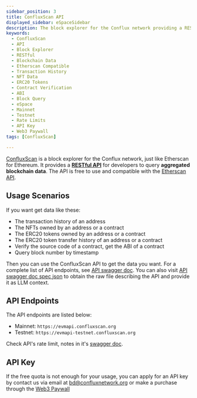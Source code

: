 ```yaml
---
sidebar_position: 3
title: ConfluxScan API
displayed_sidebar: eSpaceSidebar
description: The block explorer for the Conflux network providing a RESTful API for accessing **aggregated** blockchain data.
keywords:
  - ConfluxScan
  - API
  - Block Explorer
  - RESTful
  - Blockchain Data
  - Etherscan Compatible
  - Transaction History
  - NFT Data
  - ERC20 Tokens
  - Contract Verification
  - ABI
  - Block Query
  - eSpace
  - Mainnet
  - Testnet
  - Rate Limits
  - API Key
  - Web3 Paywall
tags: [ConfluxScan]

---
```


[ConfluxScan](https://evm.confluxscan.org/) is a block explorer for the Conflux network, just like Etherscan for Ethereum. It provides a [**RESTful API**](https://evmapi.confluxscan.org/doc) for developers to query **aggregated blockchain data**. The API is free to use and compatible with the [Etherscan API](https://etherscan.io/apis).

## Usage Scenarios

If you want get data like these:

* The transaction history of an address
* The NFTs owned by an address or a contract
* The ERC20 tokens owned by an address or a contract
* The ERC20 token transfer history of an address or a contract
* Verify the source code of a contract, get the ABI of a contract
* Query block number by timestamp

Then you can use the ConfluxScan API to get the data you want. For a complete list of API endpoints, see [API swagger doc](https://evmapi.confluxscan.org/doc). You can also visit [API swagger doc spec json](https://evmapi.confluxscan.org/spec) to obtain the raw file describing the API and provide it as LLM context.

## API Endpoints

The API endpoints are listed below:

* Mainnet: `https://evmapi.confluxscan.org`
* Testnet: `https://evmapi-testnet.confluxscan.org`

Check API's rate limit, notes in it's [swagger doc](https://evmapi.confluxscan.org/doc).

## API Key

If the free quota is not enough for your usage, you can apply for an API key by contact us via email at [bd@confluxnetwork.org](mailto:bd@confluxnetwork.org) or make a purchase through the [Web3 Paywall](../../../general/build/tools/web3paywall)
